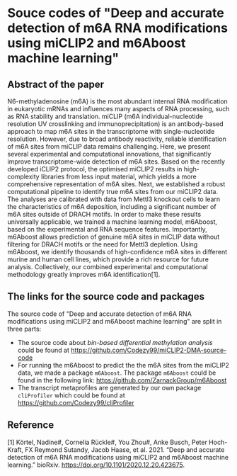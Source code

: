 # Souce codes of "Deep and accurate detection of m6A RNA modifications using miCLIP2 and m6Aboost machine learning"

## Abstract of the paper

N6-methyladenosine (m6A) is the most abundant internal RNA modification in eukaryotic mRNAs and influences many aspects of RNA processing, such as RNA stability and translation. miCLIP (m6A individual-nucleotide resolution UV crosslinking and immunoprecipitation) is an antibody-based approach to map m6A sites in the transcriptome with single-nucleotide resolution. However, due to broad antibody reactivity, reliable identification of m6A sites from miCLIP data remains challenging. Here, we present several experimental and computational innovations, that significantly improve transcriptome-wide detection of m6A sites. Based on the recently developed iCLIP2 protocol, the optimised miCLIP2 results in high-complexity libraries from less input material, which yields a more comprehensive representation of m6A sites. Next, we established a robust computational pipeline to identify true m6A sites from our miCLIP2 data. The analyses are calibrated with data from Mettl3 knockout cells to learn the characteristics of m6A deposition, including a significant number of m6A sites outside of DRACH motifs. In order to make these results universally applicable, we trained a machine learning model, m6Aboost, based on the experimental and RNA sequence features. Importantly, m6Aboost allows prediction of genuine m6A sites in miCLIP data without filtering for DRACH motifs or the need for Mettl3 depletion. Using m6Aboost, we identify thousands of high-confidence m6A sites in different murine and human cell lines, which provide a rich resource for future analysis. Collectively, our combined experimental and computational methodology greatly improves m6A identification[1].

## The links for the source code and packages

The source code of "Deep and accurate detection of m6A RNA modifications using miCLIP2 and m6Aboost machine learning" are split in three parts:    

* The source code about *bin-based differential methylation analysis* could be found 
at https://github.com/Codezy99/miCLIP2-DMA-source-code
* For running the m6Aboost to predict the the m6A sites from the miCLIP2 data, 
we made a package `m6Aboost`. The package `m6Aboost` could be found 
in the following link: https://github.com/ZarnackGroup/m6Aboost
* The transcript metaprofiles are generated by our own package `cliProfiler` which 
could be found at https://github.com/Codezy99/cliProfiler

## Reference
[1] Körtel, Nadine#, Cornelia Rückle#, You Zhou#, Anke Busch, Peter Hoch-Kraft, FX Reymond Sutandy, Jacob Haase, et al. 2021. “Deep and accurate detection of m6A RNA modifications using miCLIP2 and m6Aboost machine learning.” bioRxiv. https://doi.org/10.1101/2020.12.20.423675.